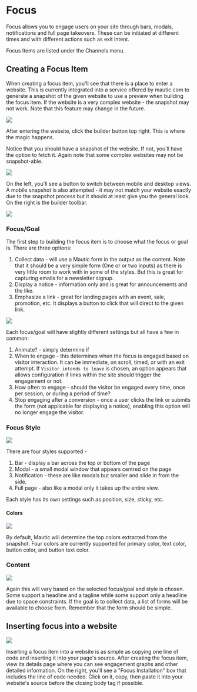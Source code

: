 # Focus

Focus allows you to engage users on your site through bars, modals, notifications and full page takeovers. These can be initiated at different times and with different actions such as exit intent.

Focus Items are listed under the Channels menu.

## Creating a Focus Item

When creating a focus item, you'll see that there is a place to enter a website. This is currently integrated into a service offered by mautic.com to generate a snapshot of the given website to use a preview when building the focus item. If the website is a very complex website - the snapshot may not work. Note that this feature may change in the future. 
 
![](/focus/media/step_1.png)

After entering the website, click the builder button top right. This is where the magic happens.

Notice that you should have a snapshot of the website. If not, you'll have the option to fetch it. Again note that some complex websites may not be snapshot-able.

![](/focus/media/step_2.png)
 
On the left, you'll see a button to switch between mobile and desktop views. A mobile snapshot is also attempted - it may not match your website exactly due to the snapshot process but it should at least give you the general look. On the right is the builder toolbar.   

![](/focus/media/step_3.png)

### Focus/Goal

The first step to building the focus item is to choose what the focus or goal is. There are three options:

1. Collect data - will use a Mautic form in the output as the content. Note that it should be a very simple form (One or or two inputs) as there is very little room to work with in some of the styles. But this is great for capturing emails for a newsletter signup.
2. Display a notice - information only and is great for announcements and the like.
3. Emphasize a link - great for landing pages with an event, sale, promotion, etc. It displays a button to click that will direct to the given link.

![](/focus/media/step_4.png)

Each focus/goal will have slightly different settings but all have a few in common:
  
1. Animate? - simply determine if  
1. When to engage - this determines when the focus is engaged based on visitor interaction. It can be immediate, on scroll, timed, or with an exit attempt. If `Visitor intends to leave` is chosen, an option appears that allows configuration if links within the site should trigger the engagement or not.
2. How often to engage - should the visitor be engaged every time, once per session, or during a period of time? 
3. Stop engaging after a conversion - once a user clicks the link or submits the form (not applicable for displaying a notice), enabling this option will no longer engage the visitor.

### Focus Style

![](/focus/media/step_5.png)

There are four styles supported - 

1. Bar - display a bar across the top or bottom of the page
2. Modal - a small modal window that appears centred on the page
3. Notification - these are like modals but smaller and slide in from the side.
4. Full page - also like a modal only it takes up the entire view.

Each style has its own settings such as position, size, sticky, etc.

#### Colors

![](/focus/media/step_6.png)

By default, Mautic will determine the top colors extracted from the snapshot. Four colors are currently supported for primary color, text color, button color, and button text color.
 
### Content

![](/focus/media/step_7.png)

Again this will vary based on the selected focus/goal and style is chosen. Some support a headline and a tagline while some support only a headline due to space constraints. If the goal is to collect data, a list of forms will be available to choose from. Remember that the form should be simple. 

## Inserting focus into a website

![](/focus/media/step_8.png)

Inserting a focus item into a website is as simple as copying one line of code and inserting it into your page's source. After creating the focus item, view its details page where you can see engagement graphs and other detailed information. On the right, you'll see a  "Focus Installation" box that includes the line of code needed. Click on it, copy, then paste it into your website's source before the closing body tag if possible.